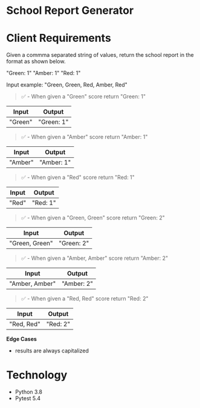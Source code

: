 # School Report Generator

# Client Requirements

Given a commma separated string of values, return the school report in the format as shown below.

"Green: 1"
"Amber: 1"
"Red: 1"

Input example: "Green, Green, Red, Amber, Red"

> ✅ - When given a "Green" score return "Green: 1"

|  Input  |   Output   |
| :-----: | :--------: |
| "Green" | "Green: 1" |

> ✅ - When given a "Amber" score return "Amber: 1"

|  Input  |   Output   |
| :-----: | :--------: |
| "Amber" | "Amber: 1" |

> ✅ - When given a "Red" score return "Red: 1"

| Input |  Output  |
| :---: | :------: |
| "Red" | "Red: 1" |

> ✅ - When given a "Green, Green" score return "Green: 2"

|     Input      |   Output   |
| :------------: | :--------: |
| "Green, Green" | "Green: 2" |

> ✅ - When given a "Amber, Amber" score return "Amber: 2"

|     Input      |   Output   |
| :------------: | :--------: |
| "Amber, Amber" | "Amber: 2" |

> ✅ - When given a "Red, Red" score return "Red: 2"

|   Input    |  Output  |
| :--------: | :------: |
| "Red, Red" | "Red: 2" |

**Edge Cases**

- results are always capitalized

# Technology

- Python 3.8
- Pytest 5.4
